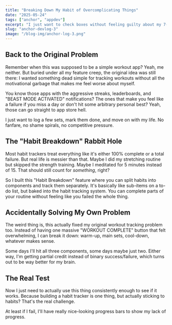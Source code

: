 ```yaml
---
title: "Breaking Down My Habit of Overcomplicating Things"
date: "2025-05-24"
tags: ["anchor", "appdev"]
excerpt: "I just want to check boxes without feeling guilty about my 7-day streak ending."
slug: "anchor-devlog-3"
image: "/blog-img/anchor-log-3.png"
---
```


## Back to the Original Problem

Remember when this was supposed to be a simple workout app? Yeah, me neither. But buried under all my feature creep, the original idea was still there: I wanted something dead simple for tracking workouts without all the motivational garbage that makes me feel worse about myself.

You know those apps with the aggressive streaks, leaderboards, and "BEAST MODE ACTIVATED" notifications? The ones that make you feel like a failure if you miss a day or don't hit some arbitrary personal best? Yeah, those can go straight to app store hell.

I just want to log a few sets, mark them done, and move on with my life. No fanfare, no shame spirals, no competitive pressure.

## The "Habit Breakdown" Rabbit Hole

Most habit trackers treat everything like it's either 100% complete or a total failure. But real life is messier than that. Maybe I did my stretching routine but skipped the strength training. Maybe I meditated for 5 minutes instead of 15. That should still count for *something*, right?

So I built this "Habit Breakdown" feature where you can split habits into components and track them separately. It's basically like sub-items on a to-do list, but baked into the habit tracking system. You can complete parts of your routine without feeling like you failed the whole thing.

## Accidentally Solving My Own Problem

The weird thing is, this actually fixed my original workout tracking problem too. Instead of having one massive "WORKOUT COMPLETE" button that felt overwhelming, I can break it down: warm-up, main sets, cool-down, whatever makes sense.

Some days I'll hit all three components, some days maybe just two. Either way, I'm getting partial credit instead of binary success/failure, which turns out to be way better for my brain.

## The Real Test

Now I just need to actually use this thing consistently enough to see if it works. Because building a habit tracker is one thing, but actually sticking to habits? That's the real challenge.

At least if I fail, I'll have really nice-looking progress bars to show my lack of progress.